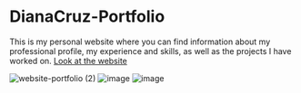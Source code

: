 # DianaCruz-Portfolio
This is my personal website where you can find information about my professional profile, my experience and skills, as well as the projects I have worked on.
[Look at the website](https://dianavcruz.github.io/DianaCruz-Portfolio/)

![website-portfolio (2)](https://user-images.githubusercontent.com/98240550/185523927-6e3fde11-49a6-4ff4-9ba8-caf17aa6f1b0.png)
![image](https://user-images.githubusercontent.com/98240550/182447936-31042054-0031-43b4-b122-6a304e48fce1.png) ![image](https://user-images.githubusercontent.com/98240550/182448043-2700d269-a135-449e-a350-dc7b1d52fced.png)


